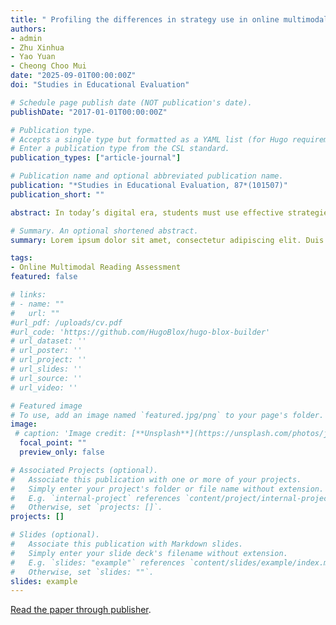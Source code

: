 ```yaml
---
title: " Profiling the differences in strategy use in online multimodal reading: Associations with self-efficacy and reading task performance"
authors:
- admin
- Zhu Xinhua
- Yao Yuan
- Cheong Choo Mui
date: "2025-09-01T00:00:00Z"
doi: "Studies in Educational Evaluation"

# Schedule page publish date (NOT publication's date).
publishDate: "2017-01-01T00:00:00Z"

# Publication type.
# Accepts a single type but formatted as a YAML list (for Hugo requirements).
# Enter a publication type from the CSL standard.
publication_types: ["article-journal"]

# Publication name and optional abbreviated publication name.
publication: "*Studies in Educational Evaluation, 87*(101507)"
publication_short: ""

abstract: In today’s digital era, students must use effective strategies to comprehend multimodal texts online. International language curriculum and assessment programs (e.g., PIRLS and PISA) have advanced to evaluate students’ reading performance in this regard. However, research is lacking on how these strategies relate to reading performance, especially in assessments. Existing literature has also overlooked the role of psychological factors, such as self-efficacy. This study addresses these gaps with 280 fourth-grade students in Hong Kong answering a questionnaire and an online multimodal reading task. Latent profile analysis was used, and three distinct profiles of the strategy use were found. Further analysis revealed positive but not necessarily significant relationships between reading strategy use profiles and reading performance. Varying roles of self-efficacy beliefs was also found to influence students’reading strategy use profiles. The study concludes with pedagogical implications for fostering competent multimodal readers and the theoretical contribution to the literature.

# Summary. An optional shortened abstract.
summary: Lorem ipsum dolor sit amet, consectetur adipiscing elit. Duis posuere tellus ac convallis placerat. Proin tincidunt magna sed ex sollicitudin condimentum.

tags:
- Online Multimodal Reading Assessment
featured: false

# links:
# - name: ""
#   url: ""
#url_pdf: /uploads/cv.pdf
#url_code: 'https://github.com/HugoBlox/hugo-blox-builder'
# url_dataset: ''
# url_poster: ''
# url_project: ''
# url_slides: ''
# url_source: ''
# url_video: ''

# Featured image
# To use, add an image named `featured.jpg/png` to your page's folder. 
image:
 # caption: 'Image credit: [**Unsplash**](https://unsplash.com/photos/jdD8gXaTZsc)'
  focal_point: ""
  preview_only: false

# Associated Projects (optional).
#   Associate this publication with one or more of your projects.
#   Simply enter your project's folder or file name without extension.
#   E.g. `internal-project` references `content/project/internal-project/index.md`.
#   Otherwise, set `projects: []`.
projects: []

# Slides (optional).
#   Associate this publication with Markdown slides.
#   Simply enter your slide deck's filename without extension.
#   E.g. `slides: "example"` references `content/slides/example/index.md`.
#   Otherwise, set `slides: ""`.
slides: example
---
```



[Read the paper through publisher](https://www.sciencedirect.com/science/article/abs/pii/S0191491X25000641).

